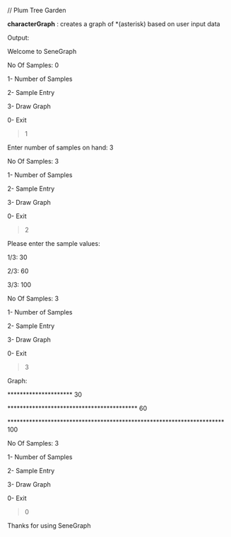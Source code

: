 // Plum Tree Garden


**characterGraph** : creates a graph of *(asterisk) based on user input data


Output:


Welcome to SeneGraph

No Of Samples: 0

1- Number of Samples

2- Sample Entry

3- Draw Graph

0- Exit

> 1

Enter number of samples on hand: 3

No Of Samples: 3

1- Number of Samples

2- Sample Entry

3- Draw Graph

0- Exit

> 2

Please enter the sample values: 

1/3: 30

2/3: 60

3/3: 100

No Of Samples: 3

1- Number of Samples

2- Sample Entry

3- Draw Graph

0- Exit

> 3

Graph:

********************* 30

****************************************** 60

********************************************************************** 100


No Of Samples: 3

1- Number of Samples

2- Sample Entry

3- Draw Graph

0- Exit

> 0

Thanks for using SeneGraph
